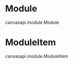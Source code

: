 # Module

<div class="autoclass" members="">

canvasapi.module.Module

</div>

# ModuleItem

<div class="autoclass" members="">

canvasapi.module.ModuleItem

</div>
